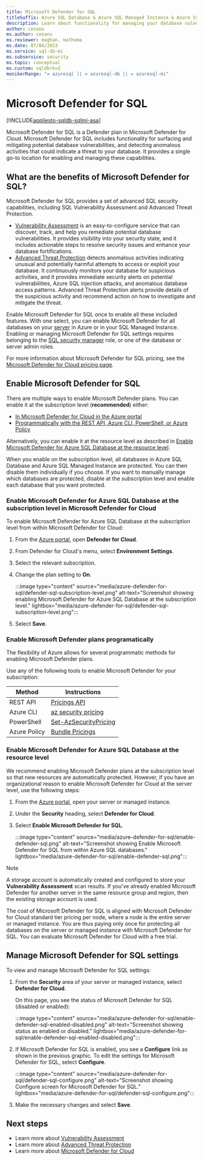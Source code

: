```yaml
---
title: Microsoft Defender for SQL
titleSuffix: Azure SQL Database & Azure SQL Managed Instance & Azure Synapse Analytics
description: Learn about functionality for managing your database vulnerabilities and detecting anomalous activities that could indicate a threat to your database in Azure SQL Database, Azure SQL Managed Instance, or Azure Synapse.
author: cesanu
ms.author: cesanu
ms.reviewer: maghan, mathoma
ms.date: 07/04/2023
ms.service: sql-db-mi
ms.subservice: security
ms.topic: conceptual
ms.custom: sqldbrb=2
monikerRange: "= azuresql || = azuresql-db || = azuresql-mi"
---
```


# Microsoft Defender for SQL

[!INCLUDE[appliesto-sqldb-sqlmi-asa](../includes/appliesto-sqldb-sqlmi-asa.md)]

Microsoft Defender for SQL is a Defender plan in Microsoft Defender for Cloud. Microsoft Defender for SQL includes functionality for surfacing and mitigating potential database vulnerabilities, and detecting anomalous activities that could indicate a threat to your database. It provides a single go-to location for enabling and managing these capabilities.

## What are the benefits of Microsoft Defender for SQL?

Microsoft Defender for SQL provides a set of advanced SQL security capabilities, including SQL Vulnerability Assessment and Advanced Threat Protection.

- [Vulnerability Assessment](/azure/defender-for-cloud/sql-azure-vulnerability-assessment-overview) is an easy-to-configure service that can discover, track, and help you remediate potential database vulnerabilities. It provides visibility into your security state, and it includes actionable steps to resolve security issues and enhance your database fortifications.
- [Advanced Threat Protection](threat-detection-overview.md) detects anomalous activities indicating unusual and potentially harmful attempts to access or exploit your database. It continuously monitors your database for suspicious activities, and it provides immediate security alerts on potential vulnerabilities, Azure SQL injection attacks, and anomalous database access patterns. Advanced Threat Protection alerts provide details of the suspicious activity and recommend action on how to investigate and mitigate the threat.

Enable Microsoft Defender for SQL once to enable all these included features. With one select, you can enable Microsoft Defender for all databases on your [server](logical-servers.md) in Azure or in your SQL Managed Instance. Enabling or managing Microsoft Defender for SQL settings requires belonging to the [SQL security manager](/azure/role-based-access-control/built-in-roles#sql-security-manager) role, or one of the database or server admin roles.

For more information about Microsoft Defender for SQL pricing, see the [Microsoft Defender for Cloud pricing page](https://azure.microsoft.com/pricing/details/security-center/).

## Enable Microsoft Defender for SQL

There are multiple ways to enable Microsoft Defender plans. You can enable it at the subscription level (**recommended**) either:

- [In Microsoft Defender for Cloud in the Azure portal](#enable-microsoft-defender-for-azure-sql-database-at-the-subscription-level-in-microsoft-defender-for-cloud)
- [Programmatically with the REST API, Azure CLI, PowerShell, or Azure Policy](#enable-microsoft-defender-plans-programatically)

Alternatively, you can enable it at the resource level as described in [Enable Microsoft Defender for Azure SQL Database at the resource level](#enable-microsoft-defender-for-azure-sql-database-at-the-resource-level).

When you enable on the subscription level, all databases in Azure SQL Database and Azure SQL Managed Instance are protected. You can then disable them individually if you choose. If you want to manually manage which databases are protected, disable at the subscription level and enable each database that you want protected.

### Enable Microsoft Defender for Azure SQL Database at the subscription level in Microsoft Defender for Cloud

To enable Microsoft Defender for Azure SQL Database at the subscription level from within Microsoft Defender for Cloud:

1. From the [Azure portal](https://portal.azure.com), open **Defender for Cloud**.
1. From Defender for Cloud's menu, select **Environment Settings**.
1. Select the relevant subscription.
1. Change the plan setting to **On**.

    :::image type="content" source="media/azure-defender-for-sql/defender-sql-subscription-level.png" alt-text="Screenshot showing enabling Microsoft Defender for Azure SQL Database at the subscription level." lightbox="media/azure-defender-for-sql/defender-sql-subscription-level.png":::

1. Select **Save**.

### Enable Microsoft Defender plans programatically

The flexibility of Azure allows for several programmatic methods for enabling Microsoft Defender plans.

Use any of the following tools to enable Microsoft Defender for your subscription:

| Method | Instructions |
| --- | --- |
| REST API | [Pricings API](/rest/api/securitycenter/pricings) |
| Azure CLI | [az security pricing](/cli/azure/security/pricing) |
| PowerShell | [Set-AzSecurityPricing](/powershell/module/az.security/set-azsecuritypricing) |
| Azure Policy | [Bundle Pricings](https://github.com/Azure/Azure-Security-Center/blob/master/Pricing%20%26%20Settings/ARM%20Templates/Set-ASC-Bundle-Pricing.json) |

### Enable Microsoft Defender for Azure SQL Database at the resource level

We recommend enabling Microsoft Defender plans at the subscription level so that new resources are automatically protected. However, if you have an organizational reason to enable Microsoft Defender for Cloud at the server level, use the following steps:

1. From the [Azure portal](https://portal.azure.com), open your server or managed instance.
1. Under the **Security** heading, select **Defender for Cloud**.
1. Select **Enable Microsoft Defender for SQL**.

    :::image type="content" source="media/azure-defender-for-sql/enable-defender-sql.png" alt-text="Screenshot showing Enable Microsoft Defender for SQL from within Azure SQL databases." lightbox="media/azure-defender-for-sql/enable-defender-sql.png":::

> [!NOTE]  
> A storage account is automatically created and configured to store your **Vulnerability Assessment** scan results. If you've already enabled Microsoft Defender for another server in the same resource group and region, then the existing storage account is used.
>  
> The cost of Microsoft Defender for SQL is aligned with Microsoft Defender for Cloud standard tier pricing per node, where a node is the entire server or managed instance. You are thus paying only once for protecting all databases on the server or managed instance with Microsoft Defender for SQL. You can evaluate Microsoft Defender for Cloud with a free trial.

## Manage Microsoft Defender for SQL settings

To view and manage Microsoft Defender for SQL settings:

1. From the **Security** area of your server or managed instance, select **Defender for Cloud**.

    On this page, you see the status of Microsoft Defender for SQL (disabled or enabled):

    :::image type="content" source="media/azure-defender-for-sql/enable-defender-sql-enabled-disabled.png" alt-text="Screenshot showing status as enabled or disabled." lightbox="media/azure-defender-for-sql/enable-defender-sql-enabled-disabled.png":::

1. If Microsoft Defender for SQL is enabled, you see a **Configure** link as shown in the previous graphic. To edit the settings for Microsoft Defender for SQL, select **Configure**.

    :::image type="content" source="media/azure-defender-for-sql/defender-sql-configure.png" alt-text="Screenshot showing Configure screen for Microsoft Defender for SQL." lightbox="media/azure-defender-for-sql/defender-sql-configure.png":::

1. Make the necessary changes and select **Save**.

## Next steps

- Learn more about [Vulnerability Assessment](/azure/defender-for-cloud/sql-azure-vulnerability-assessment-overview)
- Learn more about [Advanced Threat Protection](threat-detection-configure.md)
- Learn more about [Microsoft Defender for Cloud](/azure/defender-for-cloud/defender-for-cloud-introduction)
